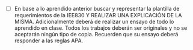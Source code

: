 - [ ] En base a lo aprendido anterior buscar y representar la plantilla de requerimientos de la IEE830 Y REALIZAR UNA EXPLICACIÓN DE LA MISMA.  Adicionalmente deberá de realizar un ensayo de todo lo aprendido en clase.  Todos los trabajos deberán ser originales y no se aceptarán ningún tipo de copia.  Recuerden que su ensayo deberá responder a las reglas APA. 